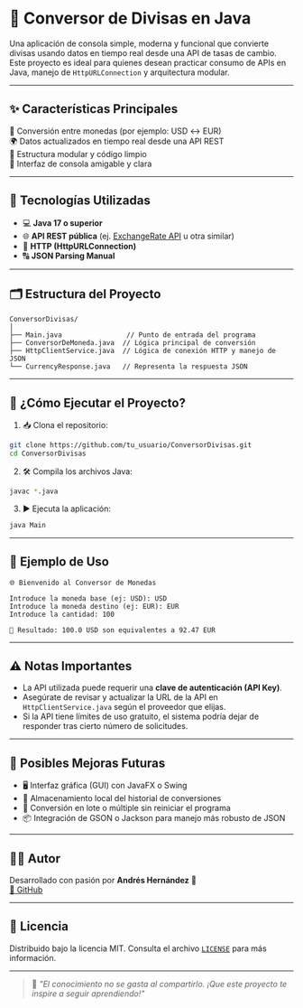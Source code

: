
# 💸 Conversor de Divisas en Java

Una aplicación de consola simple, moderna y funcional que convierte divisas usando datos en tiempo real desde una API de tasas de cambio. Este proyecto es ideal para quienes desean practicar consumo de APIs en Java, manejo de `HttpURLConnection` y arquitectura modular.

---

## ✨ Características Principales

🔁 Conversión entre monedas (por ejemplo: USD ↔️ EUR)  
🌍 Datos actualizados en tiempo real desde una API REST  
🧩 Estructura modular y código limpio  
🔎 Interfaz de consola amigable y clara  

---

## 🧰 Tecnologías Utilizadas

- 💻 **Java 17 o superior**
- 🌐 **API REST pública** (ej. [ExchangeRate API](https://www.exchangerate-api.com/) u otra similar)
- 📡 **HTTP (HttpURLConnection)**
- 🔠 **JSON Parsing Manual**

---

## 🗂️ Estructura del Proyecto

```
ConversorDivisas/
│
├── Main.java                // Punto de entrada del programa
├── ConversorDeMoneda.java  // Lógica principal de conversión
├── HttpClientService.java  // Lógica de conexión HTTP y manejo de JSON
└── CurrencyResponse.java   // Representa la respuesta JSON
```

---

## 🚀 ¿Cómo Ejecutar el Proyecto?

1. 📥 Clona el repositorio:

```bash
git clone https://github.com/tu_usuario/ConversorDivisas.git
cd ConversorDivisas
```

2. 🛠️ Compila los archivos Java:

```bash
javac *.java
```

3. ▶️ Ejecuta la aplicación:

```bash
java Main
```

---

## 📌 Ejemplo de Uso

```
🌐 Bienvenido al Conversor de Monedas

Introduce la moneda base (ej: USD): USD
Introduce la moneda destino (ej: EUR): EUR
Introduce la cantidad: 100

💱 Resultado: 100.0 USD son equivalentes a 92.47 EUR
```

---

## ⚠️ Notas Importantes

- La API utilizada puede requerir una **clave de autenticación (API Key)**.
- Asegúrate de revisar y actualizar la URL de la API en `HttpClientService.java` según el proveedor que elijas.
- Si la API tiene límites de uso gratuito, el sistema podría dejar de responder tras cierto número de solicitudes.

---

## 🌟 Posibles Mejoras Futuras

- 🖥️ Interfaz gráfica (GUI) con JavaFX o Swing  
- 💾 Almacenamiento local del historial de conversiones  
- 🔁 Conversión en lote o múltiple sin reiniciar el programa  
- 📦 Integración de GSON o Jackson para manejo más robusto de JSON  

---

## 👨‍💻 Autor

Desarrollado con pasión por **Andrés Hernández** 🚀  
[💼 GitHub](https://github.com/handreshdz)

---

## 📄 Licencia

Distribuido bajo la licencia MIT. Consulta el archivo [`LICENSE`](LICENSE) para más información.

---

> 💬 *"El conocimiento no se gasta al compartirlo. ¡Que este proyecto te inspire a seguir aprendiendo!"*
